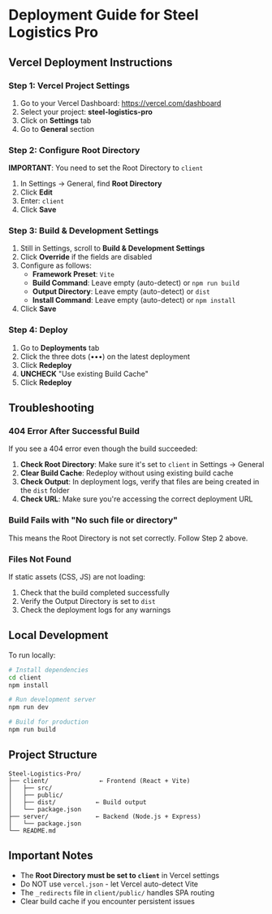 # Deployment Guide for Steel Logistics Pro

## Vercel Deployment Instructions

### Step 1: Vercel Project Settings

1. Go to your Vercel Dashboard: https://vercel.com/dashboard
2. Select your project: **steel-logistics-pro**
3. Click on **Settings** tab
4. Go to **General** section

### Step 2: Configure Root Directory

**IMPORTANT**: You need to set the Root Directory to `client`

1. In Settings → General, find **Root Directory**
2. Click **Edit**
3. Enter: `client`
4. Click **Save**

### Step 3: Build & Development Settings

1. Still in Settings, scroll to **Build & Development Settings**
2. Click **Override** if the fields are disabled
3. Configure as follows:
   - **Framework Preset**: `Vite`
   - **Build Command**: Leave empty (auto-detect) or `npm run build`
   - **Output Directory**: Leave empty (auto-detect) or `dist`
   - **Install Command**: Leave empty (auto-detect) or `npm install`
4. Click **Save**

### Step 4: Deploy

1. Go to **Deployments** tab
2. Click the three dots (•••) on the latest deployment
3. Click **Redeploy**
4. **UNCHECK** "Use existing Build Cache"
5. Click **Redeploy**

## Troubleshooting

### 404 Error After Successful Build

If you see a 404 error even though the build succeeded:

1. **Check Root Directory**: Make sure it's set to `client` in Settings → General
2. **Clear Build Cache**: Redeploy without using existing build cache
3. **Check Output**: In deployment logs, verify that files are being created in the `dist` folder
4. **Check URL**: Make sure you're accessing the correct deployment URL

### Build Fails with "No such file or directory"

This means the Root Directory is not set correctly. Follow Step 2 above.

### Files Not Found

If static assets (CSS, JS) are not loading:
1. Check that the build completed successfully
2. Verify the Output Directory is set to `dist`
3. Check the deployment logs for any warnings

## Local Development

To run locally:

```bash
# Install dependencies
cd client
npm install

# Run development server
npm run dev

# Build for production
npm run build
```

## Project Structure

```
Steel-Logistics-Pro/
├── client/              ← Frontend (React + Vite)
│   ├── src/
│   ├── public/
│   ├── dist/           ← Build output
│   └── package.json
├── server/             ← Backend (Node.js + Express)
│   └── package.json
└── README.md
```

## Important Notes

- The **Root Directory must be set to `client`** in Vercel settings
- Do NOT use `vercel.json` - let Vercel auto-detect Vite
- The `_redirects` file in `client/public/` handles SPA routing
- Clear build cache if you encounter persistent issues
